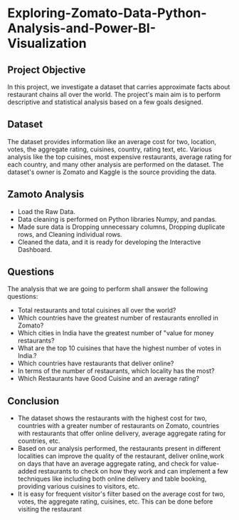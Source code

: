 # Exploring-Zomato-Data-Python-Analysis-and-Power-BI-Visualization

## Project Objective
In this project, we investigate a dataset that carries approximate facts about restaurant chains all over the world. The project's main aim is to perform descriptive and statistical analysis based on a few goals designed.

## Dataset
The dataset provides information like an average cost for two, location, votes, the aggregate rating, cuisines, country, rating text, etc. Various analysis like the top cuisines, most expensive restaurants, average rating for each country, and many other analysis are performed on the dataset.
The dataset's owner is Zomato and Kaggle is the source providing the data.


## Zamoto Analysis
* Load the Raw Data.
* Data cleaning is performed on Python libraries Numpy, and pandas.
* Made sure data is Dropping unnecessary columns, Dropping duplicate rows, and Cleaning individual rows.
* Cleaned the data, and it is ready for developing the Interactive Dashboard.

## Questions
The analysis that we are going to perform shall answer the following questions:

* Total restaurants and total cuisines all over the world?
* Which countries have the greatest number of restaurants enrolled in Zomato?
* Which cities in India have the greatest number of "value for money restaurants?
* What are the top 10 cuisines that have the highest number of votes in India.?
* Which countries have restaurants that deliver online?
* In terms of the number of restaurants, which locality has the most?
* Which Restaurants have Good Cuisine and an average rating?


## Conclusion
* The dataset shows the restaurants with the highest cost for two, countries with a greater number of restaurants on Zomato, countries with 
  restaurants that offer online delivery, average aggregate rating for countries, etc.
* Based on our analysis performed, the restaurants present in different localities can improve the quality of the restaurant, deliver online,work on days that have an average aggregate rating, 
  and check for value-added restaurants to check on how they work and can implement a few techniques like including both online delivery and table booking, providing various cuisines to 
  visitors, etc.
* It is easy for frequent visitor's filter based on the average cost for two, votes, the aggregate rating, cuisines, etc. This can be done before 
  visiting the restaurant
